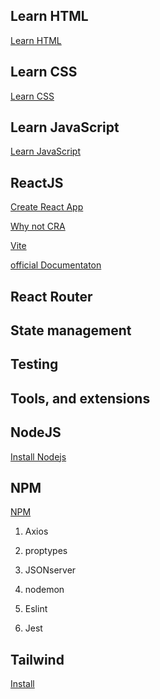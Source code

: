 ## Learn HTML
[Learn HTML](https://developer.mozilla.org/en-US/docs/Learn/HTML)

## Learn CSS
[Learn CSS](https://developer.mozilla.org/en-US/docs/Learn/CSS/First_steps)

## Learn JavaScript
[Learn JavaScript](https://developer.mozilla.org/en-US/docs/Learn/JavaScript/First_steps/What_is_JavaScript)

## ReactJS

[Create React App](https://create-react-app.dev/)

[Why not CRA](https://github.com/facebook/create-react-app/issues/13072)

[Vite](https://github.com/vitejs/vite/tree/main/packages/create-vite)

[official Documentaton](https://react.dev/)

## React Router

## State management

## Testing

## Tools, and extensions

## NodeJS
[Install Nodejs](https://nodejs.org/en)

## NPM
[NPM](https://www.npmjs.com/)

1. Axios

2. proptypes

3. JSONserver

4. nodemon

5. Eslint

6. Jest


## Tailwind
[Install](https://tailwindcss.com/docs/installation)




